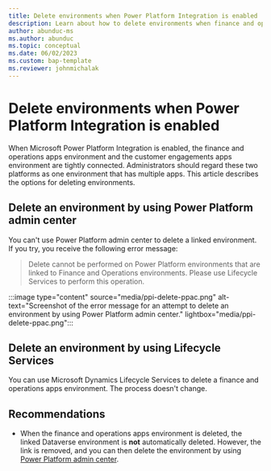 ```yaml
---
title: Delete environments when Power Platform Integration is enabled
description: Learn about how to delete environments when finance and operations apps are integrated with Microsoft Power Platform.
author: abunduc-ms
ms.author: abunduc
ms.topic: conceptual
ms.date: 06/02/2023
ms.custom: bap-template
ms.reviewer: johnmichalak
---
```


# Delete environments when Power Platform Integration is enabled

When Microsoft Power Platform Integration is enabled, the finance and operations apps environment and the customer engagements apps environment are tightly connected. Administrators should regard these two platforms as one environment that has multiple apps. This article describes the options for deleting environments.

## Delete an environment by using Power Platform admin center

You can't use Power Platform admin center to delete a linked environment. If you try, you receive the following error message:

> Delete cannot be performed on Power Platform environments that are linked to Finance and Operations environments. Please use Lifecycle Services to perform this operation.

:::image type="content" source="media/ppi-delete-ppac.png" alt-text="Screenshot of the error message for an attempt to delete an environment by using Power Platform admin center." lightbox="media/ppi-delete-ppac.png":::

## Delete an environment by using Lifecycle Services

You can use Microsoft Dynamics Lifecycle Services to delete a finance and operations apps environment. The process doesn't change.

## Recommendations

- When the finance and operations apps environment is deleted, the linked Dataverse environment is **not** automatically deleted. However, the link is removed, and you can then delete the environment by using [Power Platform admin center](/power-platform/admin/delete-environment).
